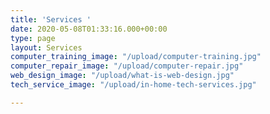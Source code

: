```yaml
---
title: 'Services '
date: 2020-05-08T01:33:16.000+00:00
type: page
layout: Services
computer_training_image: "/upload/computer-training.jpg"
computer_repair_image: "/upload/computer-repair.jpg"
web_design_image: "/upload/what-is-web-design.jpg"
tech_service_image: "/upload/in-home-tech-services.jpg"

---
```

######  